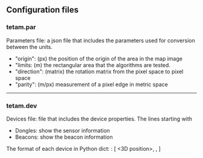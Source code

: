 ## Configuration files

### tetam.par
Parameters file: a json file that includes the parameters used for conversion between the units.

- "origin": (px) the position of the origin of the area in the map image
- "limits: (m) the rectangular area that the algorithms are tested.
- "direction": (matrix) the rotation matrix from the pixel space to pixel space
- "parity": (m/px) measurement of a pixel edge in metric space

----------------------------------------------------------------------------------------------------------------
### tetam.dev

Devices file: file that includes the device properties.
The lines starting with 
- Dongles: show the sensor information
- Beacons: show the beacon information
  
The format of each device in Python dict:
<MAC Address>: [ <3D position>, <color>, <alias> ]
